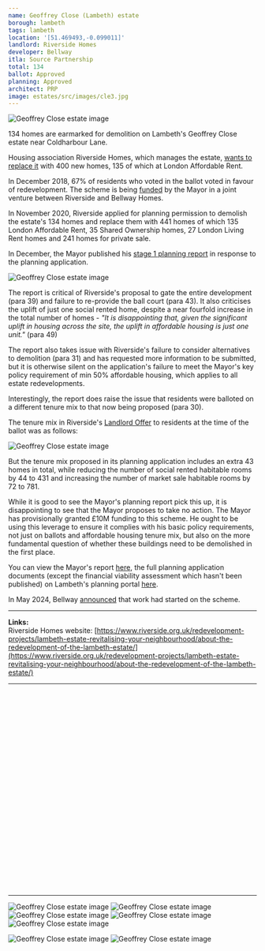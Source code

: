 ```yaml
---
name: Geoffrey Close (Lambeth) estate 
borough: lambeth
tags: lambeth
location: '[51.469493,-0.099011]'
landlord: Riverside Homes
developer: Bellway
itla: Source Partnership
total: 134
ballot: Approved
planning: Approved
architect: PRP
image: estates/src/images/cle3.jpg
---
```

![Geoffrey Close estate image](src/images/cle3.jpg)

134 homes are earmarked for demolition on Lambeth's Geoffrey Close estate near Coldharbour Lane.

Housing association Riverside Homes, which manages the estate, [wants to replace it](https://www.riverside.org.uk/redevelopment-projects/lambeth-estate-revitalising-your-neighbourhood/about-the-redevelopment-of-the-lambeth-estate/) with 400 new homes, 135 of which at London Affordable Rent.

In December 2018, 67% of residents who voted in the ballot voted in favour of redevelopment. The scheme is being [funded](https://www.london.gov.uk/programmes-strategies/housing-and-land/homes-londoners/estate-regeneration/estate-regeneration-data) by the Mayor in a joint venture between Riverside and Bellway Homes.

In November 2020, Riverside applied for planning permission to demolish the estate's 134 homes and replace them with 441 homes of which 135 London Affordable Rent, 35 Shared Ownership homes, 27 London Living Rent homes and 241 homes for private sale.

In December, the Mayor published his [stage 1 planning report](https://gla.force.com/pr/s/planning-application/a0i4J000002TXIGQA4/20206691?tabset-c2f3b=2) in response to the planning application. 

![Geoffrey Close estate image](src/images/cle8.jpg)

The report is critical of Riverside's proposal to gate the entire development (para 39) and failure to re-provide the ball court (para 43). It also criticises the uplift of just one social rented home, despite a near fourfold increase in the total number of homes - _"It is disappointing that, given the significant uplift in housing across the site, the uplift in affordable housing is just one unit."_ (para 49)

The report also takes issue with Riverside's failure to consider alternatives to demolition (para 31) and has requested more information to be submitted, but it is otherwise silent on the application's failure to meet the Mayor's key policy requirement of min 50% affordable housing, which applies to all estate redevelopments.

Interestingly, the report does raise the issue that residents were balloted on a different tenure mix to that now being proposed (para 30).

The tenure mix in Riverside's [Landlord Offer](http://estatewatch.london/images/geoffreycloseoffer.pdf) to residents at the time of the ballot was as follows:

![Geoffrey Close estate image](src/images/roffer.png)

But the tenure mix proposed in its planning application includes an extra 43 homes in total, while reducing the number of social rented habitable rooms by 44 to 431 and increasing the number of market sale habitable rooms by 72 to 781.

While it is good to see the Mayor's planning report pick this up, it is disappointing to see that the Mayor proposes to take no action. The Mayor has provisionally granted £10M funding to this scheme. He ought to be using this leverage to ensure it complies with his basic policy requirements, not just on ballots and affordable housing tenure mix, but also on the more fundamental question of whether these buildings need to be demolished in the first place.

You can view the Mayor's report [here](https://gla.force.com/pr/s/planning-application/a0i4J000002TXIGQA4/20206691?tabset-c2f3b=2), the full planning application documents (except the financial viability assessment which hasn't been published) on Lambeth's planning portal [here](https://planning.lambeth.gov.uk/online-applications/applicationDetails.do?activeTab=documents&keyVal=QHD9R4BO08M00).

In May 2024, Bellway [announced](https://www.bellwayplc.co.uk/media-centre/media-releases/construction-work-progresses-on-441-new-homes-in-lambeth) that work had started on the scheme.

---

__Links:__  
Riverside Homes website: [https://www.riverside.org.uk/redevelopment-projects/lambeth-estate-revitalising-your-neighbourhood/about-the-redevelopment-of-the-lambeth-estate/](https://www.riverside.org.uk/redevelopment-projects/lambeth-estate-revitalising-your-neighbourhood/about-the-redevelopment-of-the-lambeth-estate/)

---

<!------------THE CODE BELOW RENDERS THE MAP - DO NOT EDIT! ---------------------------->

<div id="map" style="width: 100%; height: 400px;"></div>

<script>
  var map = L.map('map').setView({{ location }}, 13);
  L.tileLayer('https://tile.openstreetmap.org/{z}/{x}/{y}.png', {
  maxZoom: 19,
attribution: '&copy; <a href="http://www.openstreetmap.org/copyright">OpenStreetMap</a>'
}).addTo(map);
var circle = L.circle({{ location }}, {
    color: 'red',
    fillColor: '#f03',
    fillOpacity: 0.5,
    radius: 500
}).addTo(map);
</script>

---

  ![Geoffrey Close estate image](src/images/cle8.jpg)
  ![Geoffrey Close estate image](src/images/cle7.jpg)
  ![Geoffrey Close estate image](src/images/cle6.jpg)
  ![Geoffrey Close estate image](src/images/cle5.jpg)
  ![Geoffrey Close estate image](src/images/cle4.jpg)
  
  ![Geoffrey Close estate image](src/images/cle2.jpg)
  ![Geoffrey Close estate image](src/images/cle1.jpg)
